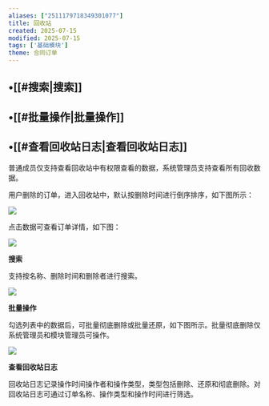 ```yaml
---
aliases: ["2511179718349301077"]
title: 回收站
created: 2025-07-15
modified: 2025-07-15
tags: ['基础模块']
theme: 合同订单
---
```


## •[[#搜索|搜索]]

## •[[#批量操作|批量操作]]

## •[[#查看回收站日志|查看回收站日志]]

普通成员仅支持查看回收站中有权限查看的数据，系统管理员支持查看所有回收数据。

用户删除的订单，进入回收站中，默认按删除时间进行倒序排序，如下图所示：

![](https://myhelpdoc.oss-cn-heyuan.aliyuncs.com/mdimages/5524e79684a58064a1276ef494d58190.jpg)

点击数据可查看订单详情，如下图：

![](https://myhelpdoc.oss-cn-heyuan.aliyuncs.com/mdimages/df00fff62c75ce10691d8443ac0339b5.jpg)

**搜索**

支持按名称、删除时间和删除者进行搜索。

![](https://myhelpdoc.oss-cn-heyuan.aliyuncs.com/mdimages/ac99484beb8a0780b213dc79c47e6a09.jpg)

**批量操作**

勾选列表中的数据后，可批量彻底删除或批量还原，如下图所示。批量彻底删除仅系统管理员和模块管理员可操作。

![](https://myhelpdoc.oss-cn-heyuan.aliyuncs.com/mdimages/d28782ed6ae542d6ef821da7da28c2eb.jpg)

**查看回收站日志**

回收站日志记录操作时间操作者和操作类型，类型包括删除、还原和彻底删除。对回收站日志可通过订单名称、操作类型和操作时间进行筛选。

